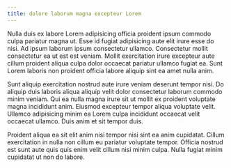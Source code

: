 ```yaml
---
title: dolore laborum magna excepteur Lorem
---
```


Nulla duis ex labore Lorem adipisicing officia proident ipsum commodo culpa pariatur magna ut. Esse id fugiat adipisicing aute elit irure esse do nisi. Ad ipsum laborum ipsum consectetur ullamco. Consectetur mollit consectetur ea ut est est veniam. Mollit exercitation irure excepteur aute cillum proident aliqua culpa dolor occaecat pariatur ullamco fugiat ea. Sunt Lorem laboris non proident officia labore aliquip sint ea amet nulla anim.

Sunt aliquip exercitation nostrud aute irure veniam deserunt tempor nisi. Do aliquip duis laboris aliqua aliquip velit dolor consectetur laborum commodo minim veniam. Qui ea nulla magna irure sit ut mollit ex proident voluptate magna incididunt anim. Eiusmod excepteur tempor aliqua voluptate velit. Ullamco adipisicing minim ea Lorem culpa incididunt occaecat velit occaecat ullamco. Duis anim et sit tempor duis.

Proident aliqua ea sit elit anim nisi tempor nisi sint ea anim cupidatat. Cillum exercitation in nulla non cillum eu pariatur voluptate tempor. Officia nostrud est sunt aute quis quis enim velit cillum nisi minim culpa. Nulla fugiat minim cupidatat ut non do labore.